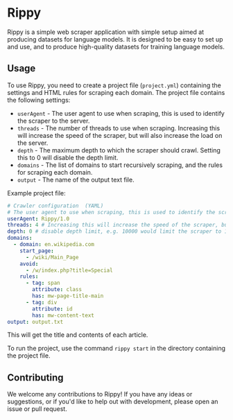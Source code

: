 # Rippy

Rippy is a simple web scraper application with simple setup aimed at producing datasets for language models. It is designed to be easy to set up and use, and to produce high-quality datasets for training language models.

## Usage

To use Rippy, you need to create a project file (`project.yml`) containing the settings and HTML rules for scraping each domain. The project file contains the following settings:

* `userAgent` - The user agent to use when scraping, this is used to identify the scraper to the server.
* `threads` - The number of threads to use when scraping. Increasing this will increase the speed of the scraper, but will also increase the load on the server.
* `depth` - The maximum depth to which the scraper should crawl. Setting this to 0 will disable the depth limit.
* `domains` - The list of domains to start recursively scraping, and the rules for scraping each domain.
* `output` - The name of the output text file.

Example project file:

```yml
# Crawler configuration  (YAML)
# The user agent to use when scraping, this is used to identify the scraper to the server.
userAgent: Rippy/1.0
threads: 4 # Increasing this will increase the speed of the scraper, but will also increase the load on the server.
depth: 0 # disable depth limit, e.g. 10000 would limit the scraper to 10000 pages
domains:
  - domain: en.wikipedia.com
    start_page:
      - /wiki/Main_Page
    avoid:
      - /w/index.php?title=Special
    rules:
      - tag: span
        attribute: class
        has: mw-page-title-main
      - tag: div
        attribute: id
        has: mw-content-text
output: output.txt
```

This will get the title and contents of each article.

To run the project, use the command `rippy start` in the directory containing the project file.

## Contributing

We welcome any contributions to Rippy! If you have any ideas or suggestions, or if you'd like to help out with development, please open an issue or pull request.